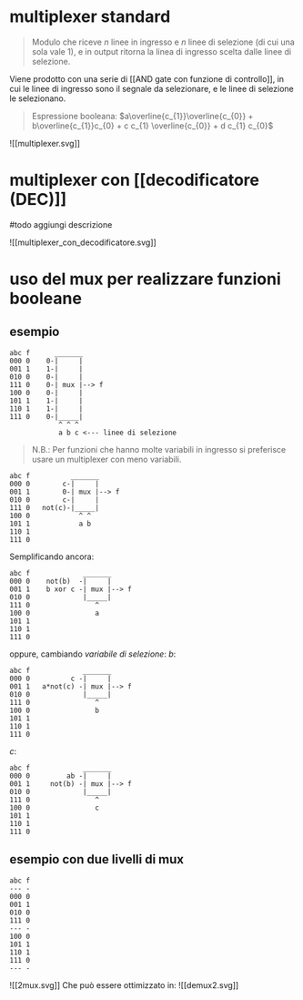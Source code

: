 # multiplexer standard

> Modulo che riceve $n$ linee in ingresso e $n$ linee di selezione (di cui una sola vale 1), e in output ritorna la linea di ingresso scelta dalle linee di selezione.

Viene prodotto con una serie di [[AND gate con funzione di controllo]], in cui le linee di ingresso sono il segnale da selezionare, e le linee di selezione le selezionano.

> Espressione booleana: $a\overline{c_{1}}\overline{c_{0}} + b\overline{c_{1}}c_{0} + c c_{1} \overline{c_{0}} + d c_{1} c_{0}$

![[multiplexer.svg]]
# multiplexer con [[decodificatore (DEC)]]

#todo aggiungi descrizione

![[multiplexer_con_decodificatore.svg]]

# uso del mux per realizzare funzioni booleane
## esempio
```
abc f      _______
000 0    0-|     |
001 1    1-|     |
010 0    0-|     |
111 0    0-| mux |--> f
100 0    0-|     |
101 1    1-|     |
110 1    1-|     |
111 0    0-|_____|
            ^ ^ ^
            a b c <--- linee di selezione
```
> N.B.: Per funzioni che hanno molte variabili in ingresso si preferisce usare un multiplexer con meno variabili.

```
abc f          _______
000 0        c-|     |
001 1        0-| mux |--> f
010 0        c-|     |
111 0   not(c)-|_____|
100 0            ^ ^
101 1            a b
110 1
111 0
```
Semplificando ancora:
```
abc f             _______
000 0    not(b)  -|     |
001 1    b xor c -| mux |--> f
010 0             |_____|
111 0                ^
100 0                a
101 1
110 1
111 0
```
oppure, cambiando *variabile di selezione*:
*b*:
```
abc f             _______
000 0          c -|     |
001 1   a*not(c) -| mux |--> f
010 0             |_____|
111 0                ^
100 0                b
101 1
110 1
111 0
```
*c*:
```
abc f             _______
000 0         ab -|     |
001 1     not(b) -| mux |--> f
010 0             |_____|
111 0                ^
100 0                c
101 1
110 1
111 0
```

## esempio con due livelli di mux
```
abc f
--- -
000 0
001 1
010 0
111 0
--- -
100 0
101 1
110 1
111 0
--- -
```

![[2mux.svg]]
Che può essere ottimizzato in:
![[demux2.svg]]